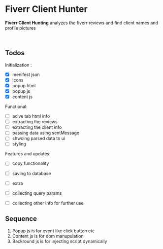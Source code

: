 # Fiverr Client Hunter

<p ><strong>Fiverr Client Hunting</strong> analyzes the fiverr reviews and find client names and profile pictures</p>
<br/>

## Todos

Initialization : 
- [x] menifest json
- [x] icons
- [x] popup html
- [x] popup js
- [x] content js

Functional: 

- [ ] acive tab html info
- [ ] extracting the reviews
- [ ] extracting the client info
- [ ] passing data using sentMessage
- [ ] shwoing parsed data to ui
- [ ] styling

Features and updates:

- [ ] copy functionality
- [ ] saving to database
- [ ] extra
- [ ] collecting query params
- [ ] collecting other info for further use


## Sequence

1. Popup js is for event like click button etc
2. Content js is for dom manupulation
3. Backround js is for injecting script dynamically